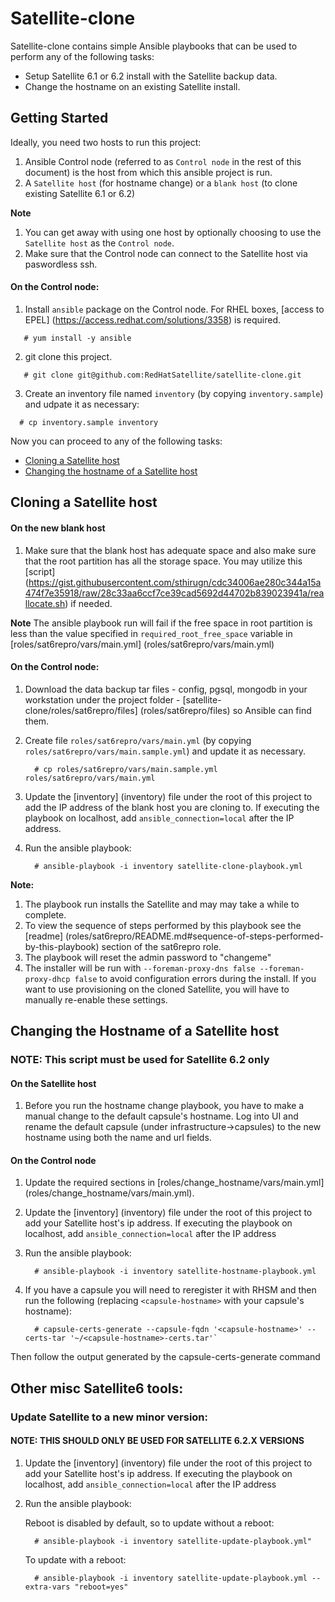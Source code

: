 # Satellite-clone
Satellite-clone contains simple Ansible playbooks that can be used to perform any of the following tasks:
* Setup Satellite 6.1 or 6.2 install with the Satellite backup data.
* Change the hostname on an existing Satellite install.

## Getting Started
Ideally, you need two hosts to run this project:

1. Ansible Control node (referred to as `Control node` in the rest of this document) is the host from which this ansible project is run.
2. A `Satellite host` (for hostname change) or a `blank host` (to clone existing Satellite 6.1 or 6.2)

**Note**

1. You can get away with using one host by optionally choosing to use the `Satellite host` as the `Control node`.
2. Make sure that the Control node can connect to the Satellite host via paswordless ssh.

#### On the Control node:
1. Install `ansible` package on the Control node. For RHEL boxes, [access to EPEL] (https://access.redhat.com/solutions/3358) is required.

  ```console
     # yum install -y ansible
  ```
2. git clone this project.

  ```console
     # git clone git@github.com:RedHatSatellite/satellite-clone.git
  ```
3. Create an inventory file named `inventory` (by copying `inventory.sample`) and udpate it as necessary:

  ```console
    # cp inventory.sample inventory
  ```

Now you can proceed to any of the following tasks:

<!-- Do not change link names as they are linked to from external sites! -->
 * [Cloning a Satellite host](#cloning-a-satellite-host)
 * [Changing the hostname of a Satellite host](#changing-the-hostname-of-a-satellite-host)

## Cloning a Satellite host

#### On the new blank host

1. Make sure that the blank host has adequate space and also make sure that the root partition has all the storage space. You may utilize this [script] (https://gist.githubusercontent.com/sthirugn/cdc34006ae280c344a15a474f7e35918/raw/28c33aa6ccf7ce39cad5692d44702b839023941a/reallocate.sh) if needed.

  **Note** The ansible playbook run will fail if the free space in root partition is less than the value specified in `required_root_free_space` variable in [roles/sat6repro/vars/main.yml] (roles/sat6repro/vars/main.yml)

#### On the Control node:

1. Download the data backup tar files - config, pgsql, mongodb in your workstation under the project folder - [satellite-clone/roles/sat6repro/files] (roles/sat6repro/files) so Ansible can find them.
2. Create file `roles/sat6repro/vars/main.yml` (by copying `roles/sat6repro/vars/main.sample.yml`) and update it as necessary.

   ```console
     # cp roles/sat6repro/vars/main.sample.yml roles/sat6repro/vars/main.yml
   ```
3. Update the [inventory] (inventory) file under the root of this project to add the IP address of the blank host you are cloning to. If executing the playbook on localhost, add `ansible_connection=local` after the IP address.
4. Run the ansible playbook:

    ```console
      # ansible-playbook -i inventory satellite-clone-playbook.yml
    ```
  **Note:**

  1. The playbook run installs the Satellite and may may take a while to complete.
  2. To view the sequence of steps performed by this playbook see the [readme] (roles/sat6repro/README.md#sequence-of-steps-performed-by-this-playbook) section of the sat6repro role.
  3. The playbook will reset the admin password to "changeme"
  4. The installer will be run with `--foreman-proxy-dns false --foreman-proxy-dhcp false` to avoid configuration errors during the install. If you want to use provisioning on the cloned Satellite, you will have to manually re-enable these settings.

## Changing the Hostname of a Satellite host
### **NOTE: This script must be used for Satellite 6.2 only**
#### On the Satellite host
1. Before you run the hostname change playbook, you have to make a manual change to the default capsule's hostname. Log into UI and rename the default capsule (under infrastructure->capsules) to the new hostname using both the name and url fields.

#### On the Control node
1. Update the required sections in [roles/change_hostname/vars/main.yml] (roles/change_hostname/vars/main.yml).
2. Update the [inventory] (inventory) file under the root of this project to add your Satellite host's ip address. If executing the playbook on localhost, add `ansible_connection=local` after the IP address
3. Run the ansible playbook:

    ```console
      # ansible-playbook -i inventory satellite-hostname-playbook.yml
    ```
4. If you have a capsule you will need to reregister it with RHSM and then run the following (replacing `<capsule-hostname>` with your capsule's hostname):

   ```console
     # capsule-certs-generate --capsule-fqdn '<capsule-hostname>' --certs-tar '~/<capsule-hostname>-certs.tar'`
   ```
Then follow the output generated by the capsule-certs-generate command

## Other misc Satellite6 tools:

### Update Satellite to a new minor version:
#### **NOTE: THIS SHOULD ONLY BE USED FOR SATELLITE 6.2.X VERSIONS**
1. Update the [inventory] (inventory) file under the root of this project to add your Satellite host's ip address. If executing the playbook on localhost, add `ansible_connection=local` after the IP address
2. Run the ansible playbook:

   Reboot is disabled by default, so to update without a reboot:

   ```console
     # ansible-playbook -i inventory satellite-update-playbook.yml"
   ```

   To update with a reboot:

   ```console
     # ansible-playbook -i inventory satellite-update-playbook.yml --extra-vars "reboot=yes"
   ```
